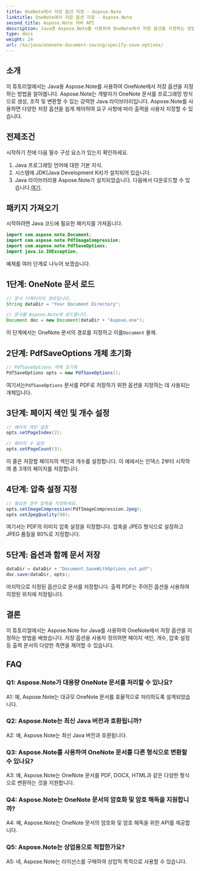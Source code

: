 ```yaml
---
title: OneNote에서 저장 옵션 지정 - Aspose.Note
linktitle: OneNote에서 저장 옵션 지정 - Aspose.Note
second_title: Aspose.Note 자바 API
description: Java용 Aspose.Note를 사용하여 OneNote에서 저장 옵션을 지정하는 방법을 알아보세요. 페이지 색인, 개수, 압축 설정을 손쉽게 사용자 정의하세요.
type: docs
weight: 24
url: /ko/java/onenote-document-saving/specify-save-options/
---
```

## 소개

이 튜토리얼에서는 Java용 Aspose.Note를 사용하여 OneNote에서 저장 옵션을 지정하는 방법을 알아봅니다. Aspose.Note는 개발자가 OneNote 문서를 프로그래밍 방식으로 생성, 조작 및 변환할 수 있는 강력한 Java 라이브러리입니다. Aspose.Note를 사용하면 다양한 저장 옵션을 쉽게 제어하여 요구 사항에 따라 출력을 사용자 지정할 수 있습니다.

## 전제조건

시작하기 전에 다음 필수 구성 요소가 있는지 확인하세요.

1. Java 프로그래밍 언어에 대한 기본 지식.
2. 시스템에 JDK(Java Development Kit)가 설치되어 있습니다.
3.  Java 라이브러리용 Aspose.Note가 설치되었습니다. 다음에서 다운로드할 수 있습니다.[여기](https://releases.aspose.com/note/java/).

## 패키지 가져오기

시작하려면 Java 코드에 필요한 패키지를 가져옵니다.

```java
import com.aspose.note.Document;
import com.aspose.note.PdfImageCompression;
import com.aspose.note.PdfSaveOptions;
import java.io.IOException;
```

예제를 여러 단계로 나누어 보겠습니다.

## 1단계: OneNote 문서 로드

```java
// 문서 디렉터리의 경로입니다.
String dataDir = "Your Document Directory";

// 문서를 Aspose.Note에 로드합니다.
Document doc = new Document(dataDir + "Aspose.one");
```

 이 단계에서는 OneNote 문서의 경로를 지정하고 이를`Document` 물체.

## 2단계: PdfSaveOptions 개체 초기화

```java
// PdfSaveOptions 객체 초기화
PdfSaveOptions opts = new PdfSaveOptions();
```

 여기서는`PdfSaveOptions` 문서를 PDF로 저장하기 위한 옵션을 지정하는 데 사용되는 개체입니다.

## 3단계: 페이지 색인 및 개수 설정

```java
// 페이지 색인 설정
opts.setPageIndex(2);

// 페이지 수 설정
opts.setPageCount(3);
```

이 줄은 저장할 페이지의 색인과 개수를 설정합니다. 이 예에서는 인덱스 2부터 시작하여 총 3개의 페이지를 저장합니다.

## 4단계: 압축 설정 지정

```java
// 필요한 경우 압축을 지정하세요.
opts.setImageCompression(PdfImageCompression.Jpeg);
opts.setJpegQuality(90);
```

여기서는 PDF의 이미지 압축 설정을 지정합니다. 압축을 JPEG 형식으로 설정하고 JPEG 품질을 90%로 지정합니다.

## 5단계: 옵션과 함께 문서 저장

```java
dataDir = dataDir + "Document.SaveWithOptions_out.pdf";
doc.save(dataDir, opts);
```

마지막으로 지정된 옵션으로 문서를 저장합니다. 출력 PDF는 주어진 옵션을 사용하여 지정된 위치에 저장됩니다.

## 결론

이 튜토리얼에서는 Aspose.Note for Java를 사용하여 OneNote에서 저장 옵션을 지정하는 방법을 배웠습니다. 저장 옵션을 사용자 정의하면 페이지 색인, 개수, 압축 설정 등 출력 문서의 다양한 측면을 제어할 수 있습니다.

## FAQ

### Q1: Aspose.Note가 대용량 OneNote 문서를 처리할 수 있나요?

A1: 예, Aspose.Note는 대규모 OneNote 문서를 효율적으로 처리하도록 설계되었습니다.

### Q2: Aspose.Note는 최신 Java 버전과 호환됩니까?

A2: 예, Aspose.Note는 최신 Java 버전과 호환됩니다.

### Q3: Aspose.Note를 사용하여 OneNote 문서를 다른 형식으로 변환할 수 있나요?

A3: 예, Aspose.Note는 OneNote 문서를 PDF, DOCX, HTML과 같은 다양한 형식으로 변환하는 것을 지원합니다.

### Q4: Aspose.Note는 OneNote 문서의 암호화 및 암호 해독을 지원합니까?

A4: 예, Aspose.Note는 OneNote 문서의 암호화 및 암호 해독을 위한 API를 제공합니다.

### Q5: Aspose.Note는 상업용으로 적합한가요?

A5: 네, Aspose.Note는 라이선스를 구매하여 상업적 목적으로 사용할 수 있습니다.